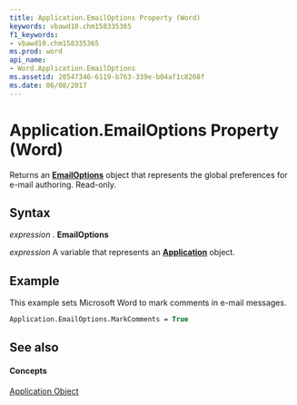 ```yaml
---
title: Application.EmailOptions Property (Word)
keywords: vbawd10.chm158335365
f1_keywords:
- vbawd10.chm158335365
ms.prod: word
api_name:
- Word.Application.EmailOptions
ms.assetid: 28547346-6119-b763-339e-b04af1c8268f
ms.date: 06/08/2017
---
```



# Application.EmailOptions Property (Word)

Returns an  **[EmailOptions](emailoptions-object-word.md)** object that represents the global preferences for e-mail authoring. Read-only.


## Syntax

 _expression_ . **EmailOptions**

 _expression_ A variable that represents an **[Application](application-object-word.md)** object.


## Example

This example sets Microsoft Word to mark comments in e-mail messages.


```vb
Application.EmailOptions.MarkComments = True
```


## See also


#### Concepts


[Application Object](application-object-word.md)

